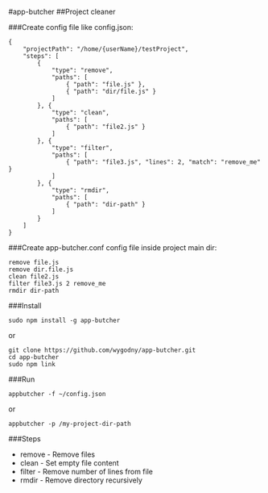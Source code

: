 #app-butcher
##Project cleaner

###Create config file like config.json:
```
{
	"projectPath": "/home/{userName}/testProject",
	"steps": [
		{
			"type": "remove",
			"paths": [
				{ "path": "file.js" },
				{ "path": "dir/file.js" }
			]
		}, {
			"type": "clean",
			"paths": [
				{ "path": "file2.js" }
			]
		}, {
			"type": "filter",
			"paths": [
				{ "path": "file3.js", "lines": 2, "match": "remove_me" }
			]
		}, {
			"type": "rmdir",
			"paths": [
				{ "path": "dir-path" }
			]
		}
	]
}
```

###Create app-butcher.conf config file inside project main dir:
```
remove file.js
remove dir.file.js
clean file2.js
filter file3.js 2 remove_me
rmdir dir-path
```


###Install
```
sudo npm install -g app-butcher
```
or
```
git clone https://github.com/wygodny/app-butcher.git
cd app-butcher
sudo npm link
```

###Run
```
appbutcher -f ~/config.json
```
or
```
appbutcher -p /my-project-dir-path
```

###Steps
- remove - Remove files 
- clean - Set empty file content
- filter - Remove number of lines from file
- rmdir - Remove directory recursively
